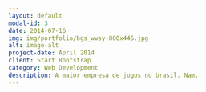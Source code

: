 ```yaml
---
layout: default
modal-id: 3
date: 2014-07-16
img: img/portfolio/bgs_wwsy-800x445.jpg
alt: image-alt
project-date: April 2014
client: Start Bootstrap
category: Web Development
description: A maior empresa de jogos no brasil. Nam.
---
```

